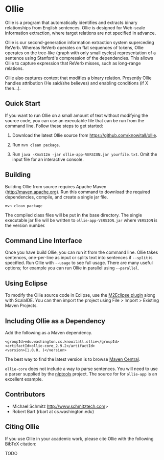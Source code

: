 # Ollie

Ollie is a program that automatically identifies and extracts binary
relationships from English sentences.  Ollie is designed for Web-scale
information extraction, where target relations are not specified in advance.

Ollie is our second-generation information extraction system superceding
ReVerb.  Whereas ReVerb operates on flat sequences of tokens, Ollie operates on
the tree-like (graph with only small cycles) representation of a sentence using
Stanford's compression of the dependencies.  This allows Ollie to capture
expression that ReVerb misses, such as long-range relations.

Ollie also captures context that modifies a binary relation.  Presently Ollie
handles attribution (He said/she believes) and enabling conditions (if X
then...).

## Quick Start

If you want to run Ollie on a small amount of text without modifying the source
code, you can use an executable file that can be run from the command line.
Follow these steps to get started:

1.  Download the latest Ollie source from https://github.com/knowitall/ollie.

2.  Run `mvn clean package`.

3.  Run `java -Xmx512m -jar ollie-app-VERSION.jar yourfile.txt`.  Omit the
    input file for an interactive console.

## Building

Building Ollie from source requires Apache Maven (<http://maven.apache.org>).
Run this command to download the required dependencies, compile, and create a
single jar file.

    mvn clean package

The compiled class files will be put in the base directory.  The single
executable jar file will be written to `ollie-app-VERSION.jar` where `VERSION`
is the version number.

## Command Line Interface

Once you have build Ollie, you can run it from the command line.  Ollie takes
sentences, one-per-line as input or splits text into sentences if `--split` is
specified.  Run Ollie with `--usage` to see full usage.  There are many
useful options; for example you can run Ollie in parallel using `--parallel`.

## Using Eclipse

To modify the Ollie source code in Eclipse, use the [M2Eclipse
plugin](http://www.sonatype.org/m2eclipse/) along with ScalaIDE.  You can then
import the project using File > Import > Existing Maven Projects.

## Including Ollie as a Dependency

Add the following as a Maven dependency.

    <groupId>edu.washington.cs.knowitall.ollie</groupId>
    <artifactId>ollie-core_2.9.2</artifactId>
    <version>[1.0.0, )</version>

The best way to find the latest version is to browse [Maven Central](http://search.maven.org/#search%7Cga%7C1%7Cg%3A%22edu.washington.cs.knowitall%22).

`ollie-core` does not include a way to parse sentences.  You will need to use a
parser supplied by the [nlptools](https://github.com/knowitall/nlptools)
project.  The source for for `ollie-app` is an excellent example.

## Contributors
* Michael Schmitz <http://www.schmitztech.com>>
* Robert Bart (rbart at cs.washington.edu)

## Citing Ollie
If you use Ollie in your academic work, please cite Ollie with the following 
BibTeX citation:

TODO
